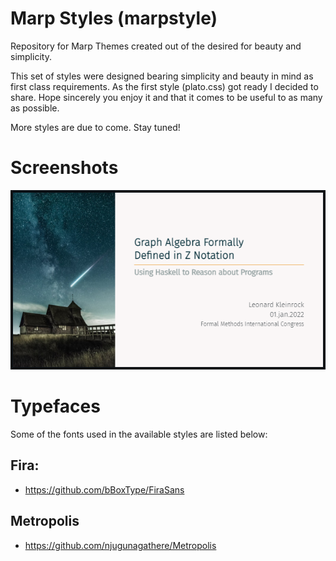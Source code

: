 # Marp Styles (marpstyle)

Repository for Marp Themes created out of the desired for beauty and simplicity.

This set of styles were designed bearing simplicity and beauty in mind as first class requirements. As the first style (plato.css) got ready I decided to share.  Hope sincerely you enjoy it and that it comes to be useful to as many as possible.

More styles are due to come. Stay tuned!


# Screenshots

![](img/plato01.png)


# Typefaces

Some of the fonts used in the available styles are listed below:

## Fira:  
- https://github.com/bBoxType/FiraSans

## Metropolis
- https://github.com/njugunagathere/Metropolis

